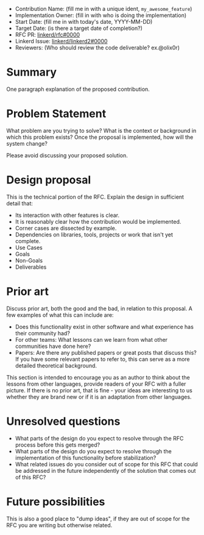 * Contribution Name: (fill me in with a unique ident, `my_awesome_feature`)
* Implementation Owner: (fill in with who is doing the implementation)
* Start Date: (fill me in with today's date, YYYY-MM-DD)
* Target Date: (is there a target date of completion?)
* RFC PR: [linkerd/rfc#0000](https://github.com/linkerd/rfc/pull/0000)
* Linkerd Issue: [linkerd/linkerd2#0000](https://github.com/linkerd/linkerd2/issues/0000)
* Reviewers: (Who should review the code deliverable? ex.@olix0r)

# Summary

[summary]: #summary

One paragraph explanation of the proposed contribution.

# Problem Statement

[problem-statement]: #problem-statement

What problem are you trying to solve? What is the context or background in which this problem exists? Once the proposal is implemented, how will the system change?

Please avoid discussing your proposed solution.

# Design proposal

[design-proposal]: #design-proposal

This is the technical portion of the RFC. Explain the design in sufficient detail that:

* Its interaction with other features is clear.
* It is reasonably clear how the contribution would be implemented.
* Corner cases are dissected by example.
* Dependencies on libraries, tools, projects or work that isn't yet complete.
* Use Cases
* Goals
* Non-Goals
* Deliverables

# Prior art

[prior-art]: #prior-art

Discuss prior art, both the good and the bad, in relation to this proposal.
A few examples of what this can include are:

* Does this functionality exist in other software and what experience has their community had?
* For other teams: What lessons can we learn from what other communities have done here?
* Papers: Are there any published papers or great posts that discuss this? If you have some
  relevant papers to refer to, this can serve as a more detailed theoretical background.

This section is intended to encourage you as an author to think about the lessons from other
languages, provide readers of your RFC with a fuller picture. If there is no prior art, that is
fine - your ideas are interesting to us whether they are brand new or if it is an adaptation from
other languages.

# Unresolved questions

[unresolved-questions]: #unresolved-questions

* What parts of the design do you expect to resolve through the RFC process before this gets merged?
* What parts of the design do you expect to resolve through the implementation of this
  functionality before stabilization?
* What related issues do you consider out of scope for this RFC that could be addressed in the
  future independently of the solution that comes out of this RFC?

# Future possibilities

[future-possibilities]: #future-possibilities

This is also a good place to "dump ideas", if they are out of scope for the RFC you are writing but otherwise related.

